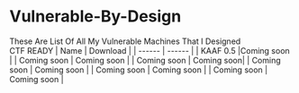 # Vulnerable-By-Design
These Are List Of All My Vulnerable Machines That I Designed  
CTF READY
| Name | Download |
| ------ | ------ |
| KAAF 0.5 |Coming soon |
| Coming soon | Coming soon |
| Coming soon | Coming soon|
| Coming soon | Coming soon |
| Coming soon | Coming soon |
| Coming soon | Coming soon |
